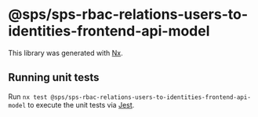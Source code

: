 # @sps/sps-rbac-relations-users-to-identities-frontend-api-model

This library was generated with [Nx](https://nx.dev).

## Running unit tests

Run `nx test @sps/sps-rbac-relations-users-to-identities-frontend-api-model` to execute the unit tests via [Jest](https://jestjs.io).
